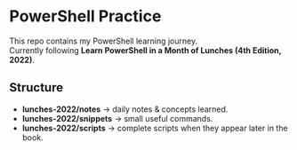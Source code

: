 # PowerShell Practice

This repo contains my PowerShell learning journey.  
Currently following **Learn PowerShell in a Month of Lunches (4th Edition, 2022)**.  

## Structure
- **lunches-2022/notes** → daily notes & concepts learned.  
- **lunches-2022/snippets** → small useful commands.
- **lunches-2022/scripts** → complete scripts when they appear later in the book.

